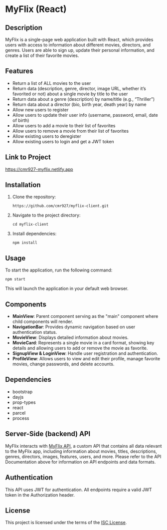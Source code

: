 # MyFlix (React)

## Description
MyFlix is a single-page web application built with React, which provides users with access to information about different movies, directors, and genres. Users are able to sign up, update their personal information, and create a list of their favorite movies.

## Features
- Return a list of ALL movies to the user
- Return data (description, genre, director, image URL, whether it’s favorited or not) about a
single movie by title to the user
- Return data about a genre (description) by name/title (e.g., “Thriller”)
- Return data about a director (bio, birth year, death year) by name
- Allow new users to register
- Allow users to update their user info (username, password, email, date of birth)
- Allow users to add a movie to their list of favorites
- Allow users to remove a movie from their list of favorites
- Allow existing users to deregister
- Allow existing users to login and get a JWT token

## Link to Project
https://cmr927-myflix.netlify.app

## Installation

1. Clone the repository:

   ```
   https://github.com/cmr927/myflix-client.git
   ```

2. Navigate to the project directory:

   ```
   cd myflix-client
   ```

3. Install dependencies:
   ```
   npm install
   ```

## Usage

To start the application, run the following command:

```
npm start
```

This will launch the application in your default web browser.

## Components
-  **MainView**: Parent component serving as the "main" component where child components will render.
-  **NavigationBar**: Provides dynamic navigation based on user authentication status.
-  **MovieView**: Displays detailed information about movies.
-  **MovieCard**: Represents a single movie in a card format, showing key details and allowing users to add or remove the movie as favorite.
-  **SignupView & LoginView**: Handle user registration and authentication.
-  **ProfileView**: Allows users to view and edit their profile, manage favorite movies, change passwords, and delete accounts.

## Dependencies
- bootstrap
- dayjs
- prop-types
- react
- parcel
- process

## Server-Side (backend) API
MyFlix interacts with [MyFlix API](https://github.com/cmr927/myflix), a custom API that contains all data relevant to the MyFlix app, including information about movies, titles, descriptions, genres, directors, images, features, users, and more. Please refer to the API Documentation above for information on API endpoints and data formats.

## Authentication
This API uses JWT for authentication. All endpoints require a valid JWT token in the Authorization header.

## License
This project is licensed under the terms of the [ISC License](https://opensource.org/licenses/ISC).
